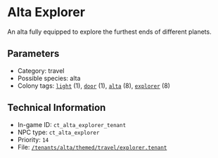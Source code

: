 # Alta Explorer

An alta fully equipped to explore the furthest ends of different planets.

## Parameters

- Category: travel
- Possible species: alta
- Colony tags: [`light`](https://ceterai.github.io/MyEnternia/Wiki/Tags/Light) (1), [`door`](https://ceterai.github.io/MyEnternia/Wiki/Tags/Door) (1), [`alta`](https://ceterai.github.io/MyEnternia/Wiki/Tags/Alta) (8), [`explorer`](https://ceterai.github.io/MyEnternia/Wiki/Tags/Explorer) (8)

## Technical Information

- In-game ID: `ct_alta_explorer_tenant`
- NPC type: `ct_alta_explorer`
- Priority: `14`
- File: [`/tenants/alta/themed/travel/explorer.tenant`](https://github.com/Ceterai/Enternia/blob/main/tenants/alta/themed/travel/explorer.tenant)
